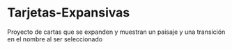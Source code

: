 # Tarjetas-Expansivas
Proyecto de cartas que se expanden y muestran un paisaje y una transición en el nombre al ser seleccionado
